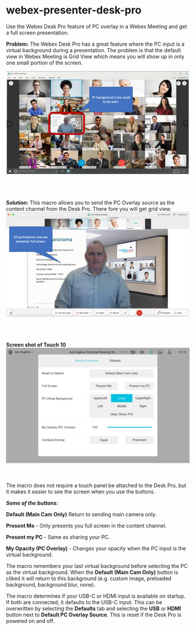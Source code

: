 # webex-presenter-desk-pro
Use the Webex Desk Pro feature of PC overlay in a Webex Meeting and get a full screen presentation.   
  
  
**Problem:** The Webex Desk Pro has a great feature where the PC input is a virtual background during a presentation.  The problem is that the default view in Webex Meeting is Grid View which means you will show up in only one small portion of the screen.  
  
![Before Picture](/images/before.png)
  
<br/><br/><br/>
**Solution:** This macro allows you to send the PC Overlay source as the content channel from the Desk Pro.  There fore you will get grid view.  
![After Picture](/images/after.png)
  
<br/><br/><br/>
**Screen shot of Touch 10** 
<br/>![Touch Panel](/images/touchpanel.png)
<br/><br/><br/>
    
The macro does not require a touch panel be attached to the Desk Pro, but it makes it easier to see the screen when you use the buttons.  
  
***Some of the buttons:***   
  
**Default (Main Cam Only)** Return to sending main camera only. 
  
**Present Me** - Only presents you full screen in the content channel.  

**Present my PC** - Same as sharing your PC.  

**My Opacity (PC Overlay)** - Changes your opacity when the PC input is the virtual background. 

The macro remembers your last virtual background before selecting the PC as the virtual background.  When the **Default (Main Cam Only)** button is cliked it will return to this background (e.g. custom image, preloaded background, background blur, none).   

The macro determines if your USB-C or HDMI input is available on startup.  If both are connected, it defaults to the USB-C input.  This can be overwritten by selecting the **Defaults** tab and selecting the **USB** or **HDMI** button next to **Default PC Overlay Source**.  This is reset if the Desk Pro is powered on and off.  
